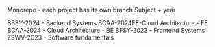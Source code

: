 Monorepo - each project has its own branch
Subject + year 



BBSY-2024 - Backend Systems
BCAA-2024FE-Cloud Architecture - FE
BCAA-2024 - Cloud Architecture - BE
BFSY-2023 - Frontend Systems
ZSWV-2023 - Software fundamentals
